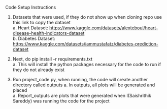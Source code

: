 Code Setup Instructions

1. Datasets that were used, if they do not show up when cloning repo use this link to copy the dataset  
    a. Heart Dataset: https://www.kaggle.com/datasets/alexteboul/heart-disease-health-indicators-dataset  
    b. Diabetes Dataset: https://www.kaggle.com/datasets/iammustafatz/diabetes-prediction-dataset

2. Next, do pip install -r requirements.txt  
    a. This will install the python packages necessary for the code to run if they do not already exist

3. Run project_code.py, when running, the code will create another directory called outputs
    a. In outputs, all plots will be generated and placed  
    a. Report_outputs are plots that were generated when I(Saishrithik Sareddy) was running the code for the project
